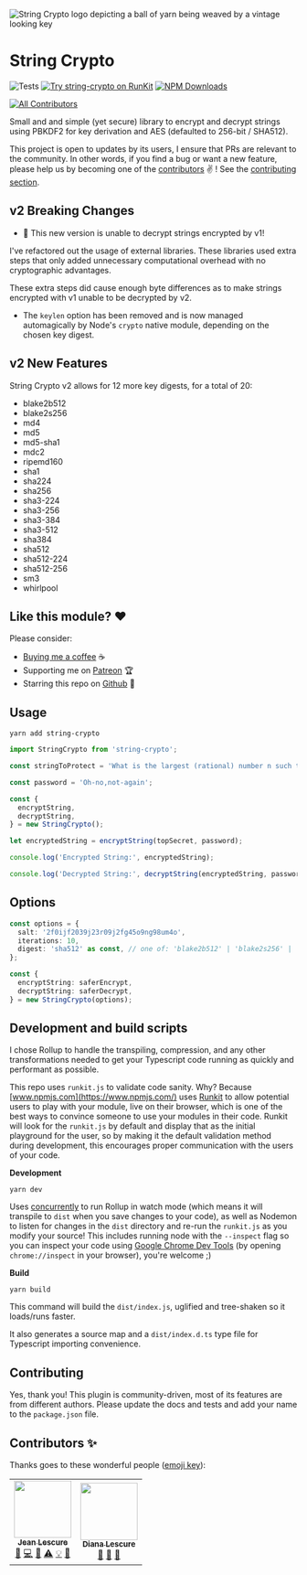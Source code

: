 ![String Crypto logo depicting a ball of yarn being weaved by a vintage looking key](https://assets.jeanlescure.io/string-crypto-logo.svg)

# String Crypto

![Tests](https://github.com/jeanlescure/string-crypto/workflows/tests/badge.svg)
[![Try string-crypto on RunKit](https://badge.runkitcdn.com/string-crypto.svg)](https://npm.runkit.com/string-crypto)
[![NPM Downloads](https://img.shields.io/npm/dt/string-crypto.svg?maxAge=2592000)](https://npmjs.com/package/string-crypto)
<!-- ALL-CONTRIBUTORS-BADGE:START - Do not remove or modify this section -->
[![All Contributors](https://img.shields.io/badge/all_contributors-2-orange.svg?style=flat-square)](#contributors-)
<!-- ALL-CONTRIBUTORS-BADGE:END -->

Small and and simple (yet secure) library to encrypt and decrypt strings using PBKDF2 for key derivation and AES (defaulted to 256-bit / SHA512).

This project is open to updates by its users, I ensure that PRs are relevant to the community.
In other words, if you find a bug or want a new feature, please help us by becoming one of the
[contributors](#contributors-) ✌️ ! See the [contributing section](#contributing).

## v2 Breaking Changes

- 🚨 This new version is unable to decrypt strings encrypted by v1!

I've refactored out the usage of external libraries. These libraries used extra steps that only added
unnecessary computational overhead with no cryptographic advantages.

These extra steps did cause enough byte differences as to make strings encrypted with v1 unable to be
decrypted by v2.

- The `keylen` option has been removed and is now managed automagically by Node's `crypto` native
module, depending on the chosen key digest.

## v2 New Features

String Crypto v2 allows for 12 more key digests, for a total of 20:

- blake2b512
- blake2s256
- md4
- md5
- md5-sha1
- mdc2
- ripemd160
- sha1
- sha224
- sha256
- sha3-224
- sha3-256
- sha3-384
- sha3-512
- sha384
- sha512
- sha512-224
- sha512-256
- sm3
- whirlpool

## Like this module? ❤

Please consider:

- [Buying me a coffee](https://www.buymeacoffee.com/jeanlescure) ☕
- Supporting me on [Patreon](https://www.patreon.com/jeanlescure) 🏆
- Starring this repo on [Github](https://github.com/jeanlescure/string-crypto) 🌟

## Usage

```
yarn add string-crypto
```

```ts
import StringCrypto from 'string-crypto';

const stringToProtect = 'What is the largest (rational) number n such that there are positive integers p, q, r such that 1 - 1/p - 1/q - 1/r = 1/n?';

const password = 'Oh-no,not-again';

const {
  encryptString,
  decryptString,
} = new StringCrypto();

let encryptedString = encryptString(topSecret, password);

console.log('Encrypted String:', encryptedString);

console.log('Decrypted String:', decryptString(encryptedString, password));
```

## Options

```ts
const options = {
  salt: '2f0ijf2039j23r09j2fg45o9ng98um4o',
  iterations: 10,
  digest: 'sha512' as const, // one of: 'blake2b512' | 'blake2s256' | 'md4' | 'md5' | 'md5-sha1' | 'mdc2' | 'ripemd160' | 'sha1' | 'sha224' | 'sha256' | 'sha3-224' | 'sha3-256' | 'sha3-384' | 'sha3-512' | 'sha384' | 'sha512' | 'sha512-224' | 'sha512-256' | 'sm3' | 'whirlpool';
};

const {
  encryptString: saferEncrypt,
  decryptString: saferDecrypt,
} = new StringCrypto(options);
```

## Development and build scripts

I chose Rollup to handle the transpiling, compression, and any other transformations needed to get
your Typescript code running as quickly and performant as possible.

This repo uses `runkit.js` to validate code sanity. Why? Because [www.npmjs.com](https://www.npmjs.com/)
uses [Runkit](https://runkit.com/home) to allow potential users to play with your module, live on
their browser, which is one of the best ways to convince someone to use your modules in their code.
Runkit will look for the `runkit.js` by default and display that as the initial playground for the
user, so by making it the default validation method during development, this encourages proper
communication with the users of your code.

**Development**

```
yarn dev
```

Uses [concurrently]() to run Rollup in watch mode (which means it will transpile to `dist` when you
save changes to your code), as well as Nodemon to listen for changes in the `dist` directory and
re-run the `runkit.js` as you modify your source! This includes running node with the `--inspect`
flag so you can inspect your code using [Google Chrome Dev Tools](https://nodejs.org/en/docs/guides/debugging-getting-started/)
(by opening `chrome://inspect` in your browser), you're welcome ;)

**Build**

```
yarn build
```

This command will build the `dist/index.js`, uglified and tree-shaken so it loads/runs faster.

It also generates a source map and a `dist/index.d.ts` type file for Typescript importing convenience.

## Contributing

Yes, thank you! This plugin is community-driven, most of its features are from different authors.
Please update the docs and tests and add your name to the `package.json` file.

## Contributors ✨

Thanks goes to these wonderful people ([emoji key](https://allcontributors.org/docs/en/emoji-key)):
<!-- ALL-CONTRIBUTORS-LIST:START - Do not remove or modify this section -->
<!-- prettier-ignore-start -->
<!-- markdownlint-disable -->
<table>
  <tr>
    <td align="center"><a href="https://jeanlescure.cr"><img src="https://avatars2.githubusercontent.com/u/3330339?v=4" width="100px;" alt=""/><br /><sub><b>Jean Lescure</b></sub></a><br /><a href="#maintenance-jeanlescure" title="Maintenance">🚧</a> <a href="https://github.com/jeanlescure/string-crypto/commits?author=jeanlescure" title="Code">💻</a> <a href="#userTesting-jeanlescure" title="User Testing">📓</a> <a href="https://github.com/jeanlescure/string-crypto/commits?author=jeanlescure" title="Tests">⚠️</a> <a href="#example-jeanlescure" title="Examples">💡</a> <a href="https://github.com/jeanlescure/string-crypto/commits?author=jeanlescure" title="Documentation">📖</a></td>
    <td align="center"><a href="https://dianalu.design"><img src="https://avatars2.githubusercontent.com/u/1036995?v=4" width="100px;" alt=""/><br /><sub><b>Diana Lescure</b></sub></a><br /><a href="https://github.com/jeanlescure/string-crypto/commits?author=DiLescure" title="Documentation">📖</a> <a href="https://github.com/jeanlescure/string-crypto/pulls?q=is%3Apr+reviewed-by%3ADiLescure" title="Reviewed Pull Requests">👀</a> <a href="#design-DiLescure" title="Design">🎨</a></td>
  </tr>
</table>

<!-- markdownlint-enable -->
<!-- prettier-ignore-end -->
<!-- ALL-CONTRIBUTORS-LIST:END -->
